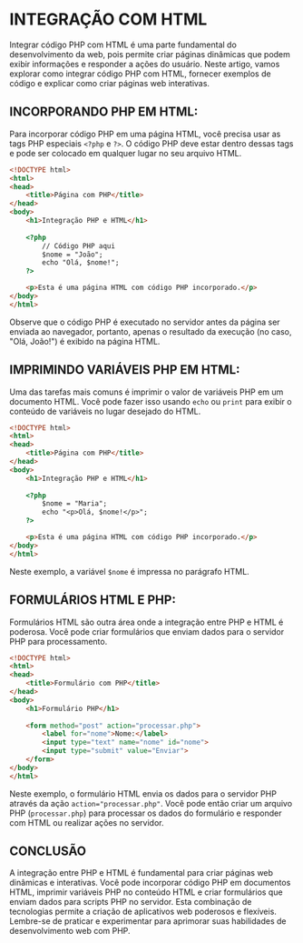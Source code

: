 # INTEGRAÇÃO COM HTML
Integrar código PHP com HTML é uma parte fundamental do desenvolvimento da web, pois permite criar páginas dinâmicas que podem exibir informações e responder a ações do usuário. Neste artigo, vamos explorar como integrar código PHP com HTML, fornecer exemplos de código e explicar como criar páginas web interativas.

## INCORPORANDO PHP EM HTML:
Para incorporar código PHP em uma página HTML, você precisa usar as tags PHP especiais `<?php` e `?>`. O código PHP deve estar dentro dessas tags e pode ser colocado em qualquer lugar no seu arquivo HTML.

```html
<!DOCTYPE html>
<html>
<head>
    <title>Página com PHP</title>
</head>
<body>
    <h1>Integração PHP e HTML</h1>
    
    <?php
        // Código PHP aqui
        $nome = "João";
        echo "Olá, $nome!";
    ?>

    <p>Esta é uma página HTML com código PHP incorporado.</p>
</body>
</html>
```

Observe que o código PHP é executado no servidor antes da página ser enviada ao navegador, portanto, apenas o resultado da execução (no caso, "Olá, João!") é exibido na página HTML.

## IMPRIMINDO VARIÁVEIS PHP EM HTML:
Uma das tarefas mais comuns é imprimir o valor de variáveis PHP em um documento HTML. Você pode fazer isso usando `echo` ou `print` para exibir o conteúdo de variáveis no lugar desejado do HTML.

```html
<!DOCTYPE html>
<html>
<head>
    <title>Página com PHP</title>
</head>
<body>
    <h1>Integração PHP e HTML</h1>
    
    <?php
        $nome = "Maria";
        echo "<p>Olá, $nome!</p>";
    ?>

    <p>Esta é uma página HTML com código PHP incorporado.</p>
</body>
</html>
```

Neste exemplo, a variável `$nome` é impressa no parágrafo HTML.

## FORMULÁRIOS HTML E PHP:
Formulários HTML são outra área onde a integração entre PHP e HTML é poderosa. Você pode criar formulários que enviam dados para o servidor PHP para processamento.

```html
<!DOCTYPE html>
<html>
<head>
    <title>Formulário com PHP</title>
</head>
<body>
    <h1>Formulário PHP</h1>
    
    <form method="post" action="processar.php">
        <label for="nome">Nome:</label>
        <input type="text" name="nome" id="nome">
        <input type="submit" value="Enviar">
    </form>
</body>
</html>
```

Neste exemplo, o formulário HTML envia os dados para o servidor PHP através da ação `action="processar.php"`. Você pode então criar um arquivo PHP (`processar.php`) para processar os dados do formulário e responder com HTML ou realizar ações no servidor.

## CONCLUSÃO
A integração entre PHP e HTML é fundamental para criar páginas web dinâmicas e interativas. Você pode incorporar código PHP em documentos HTML, imprimir variáveis PHP no conteúdo HTML e criar formulários que enviam dados para scripts PHP no servidor. Esta combinação de tecnologias permite a criação de aplicativos web poderosos e flexíveis. Lembre-se de praticar e experimentar para aprimorar suas habilidades de desenvolvimento web com PHP.